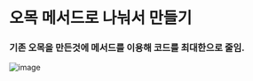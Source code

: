 # 오목 메서드로 나눠서 만들기

### 기존 오목을 만든것에 메서드를 이용해 코드를 최대한으로 줄임.


![image](https://user-images.githubusercontent.com/102014376/180699339-7ac07fd4-636f-4325-8929-522f260d20cd.png)
